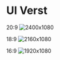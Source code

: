 # UI Verst
20:9
![2400x1080](https://user-images.githubusercontent.com/72488586/180191107-b65a605a-c186-4f0a-aee0-c114a7a038fc.png)

18:9
![2160х1080](https://user-images.githubusercontent.com/72488586/180301311-a123be12-db33-4761-9e3e-45ccfac40047.png)

16:9
![1920х1080](https://user-images.githubusercontent.com/72488586/180301364-10d98e62-06df-4703-bec8-770cc4d192f0.png)
